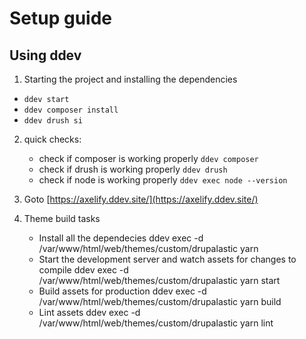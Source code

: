 # Setup guide

## Using ddev

1. Starting the project and installing the dependencies
  - `ddev start`
  - `ddev composer install`
  - `ddev drush si`

2. quick checks:
   - check if composer is working properly
      `ddev composer`
   - check if drush is working properly
      `ddev drush`
   - check if node is working properly
      `ddev exec node --version`

3. Goto [https://axelify.ddev.site/](https://axelify.ddev.site/)

4. Theme build tasks
   - Install all the dependecies
   ddev exec -d /var/www/html/web/themes/custom/drupalastic yarn
   - Start the development server and watch assets for changes to compile
    ddev exec -d /var/www/html/web/themes/custom/drupalastic yarn start
   - Build assets for production
    ddev exec -d /var/www/html/web/themes/custom/drupalastic yarn build
   - Lint assets
   ddev exec -d /var/www/html/web/themes/custom/drupalastic yarn lint
